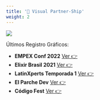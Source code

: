 ```yaml
---
title: '🎨 Visual Partner-Ship'
weight: 2
---
```


![](https://visualpartnership.xyz/constellations/images/author.png)

Últimos Registro Gráficos:

- **EMPEX Conf 2022** [Ver 👉](https://visualpartnership.xyz/constellations/blog/empexconf22/)
- **Elixir Brasil 2021** [Ver 👉](https://visualpartnership.xyz/constellations/blog/elixirbrasil2021/)
- **LatinXperts Temporada 1** [Ver 👉](https://visualpartnership.xyz/constellations/blog/latinxperts/)
- **El Parche Dev** [Ver 👉](https://visualpartnership.xyz/constellations/blog/elparchedev/)
- **Código Fest** [Ver 👉](https://visualpartnership.xyz/constellations/blog/codigofest/)


